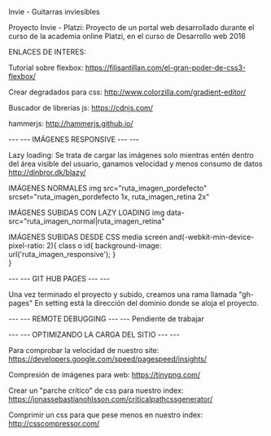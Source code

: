 Invie - Guitarras inviesibles


Proyecto Invie - Platzi: Proyecto de un portal web desarrollado durante el curso de la academia online Platzi, en el curso de Desarrollo web 2016

ENLACES DE INTERES:

Tutorial sobre flexbox:
https://filisantillan.com/el-gran-poder-de-css3-flexbox/

Crear degradados para css:
http://www.colorzilla.com/gradient-editor/

Buscador de librerias js:
https://cdnjs.com/

hammerjs:
http://hammerjs.github.io/

---   ---   IMÁGENES RESPONSIVE   ---   ---

Lazy loading:
Se trata de cargar las imágenes solo mientras entén dentro del área visible del usuario, ganamos velocidad y menos consumo de datos
http://dinbror.dk/blazy/

IMÁGENES NORMALES
img src="ruta_imagen_pordefecto" srcset="ruta_imagen_pordefecto 1x, ruta_imagen_retina 2x"

IMÁGENES SUBIDAS CON LAZY LOADING
img data-src="ruta_imagen_normal|ruta_imagen_retina"

IMÁGENES SUBIDAS DESDE CSS
media screen and(-webkit-min-device-pixel-ratio: 2){
	class o id{
		background-image: url('ruta_imagen_responsive');
	}	
}

---   ---   GIT HUB PAGES   ---   ---

Una vez terminado el proyecto y subido, creamos una rama llamada "gh-pages"
En setting está la dirección del dominio donde se aloja el proyecto.





---   ---   REMOTE DEBUGGING   ---   ---
Pendiente de trabajar




---   ---   OPTIMIZANDO LA CARGA DEL SITIO   ---   ---

Para comprobar la velocidad de nuestro site:
https://developers.google.com/speed/pagespeed/insights/

Compresión de imágenes para web:
https://tinypng.com/


Crear un "parche crítico" de css para nuestro index:
https://jonassebastianohlsson.com/criticalpathcssgenerator/

Comprimir un css para que pese menos en nuestro index:
http://csscompressor.com/

